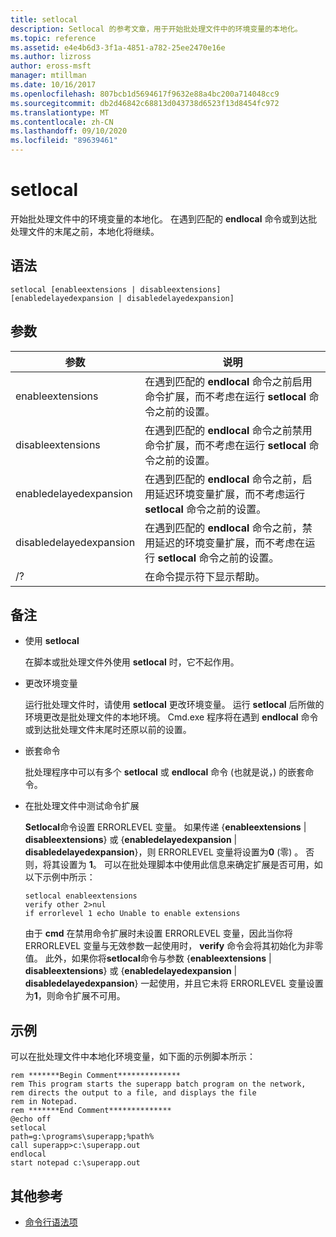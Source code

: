```yaml
---
title: setlocal
description: Setlocal 的参考文章，用于开始批处理文件中的环境变量的本地化。
ms.topic: reference
ms.assetid: e4e4b6d3-3f1a-4851-a782-25ee2470e16e
ms.author: lizross
author: eross-msft
manager: mtillman
ms.date: 10/16/2017
ms.openlocfilehash: 807bcb1d5694617f9632e88a4bc200a714048cc9
ms.sourcegitcommit: db2d46842c68813d043738d6523f13d8454fc972
ms.translationtype: MT
ms.contentlocale: zh-CN
ms.lasthandoff: 09/10/2020
ms.locfileid: "89639461"
---
```

# <a name="setlocal"></a>setlocal

开始批处理文件中的环境变量的本地化。 在遇到匹配的 **endlocal** 命令或到达批处理文件的末尾之前，本地化将继续。



## <a name="syntax"></a>语法

```
setlocal [enableextensions | disableextensions] [enabledelayedexpansion | disabledelayedexpansion]
```

## <a name="arguments"></a>参数

|参数|说明|
|--------|-----------|
|enableextensions|在遇到匹配的 **endlocal** 命令之前启用命令扩展，而不考虑在运行 **setlocal** 命令之前的设置。|
|disableextensions|在遇到匹配的 **endlocal** 命令之前禁用命令扩展，而不考虑在运行 **setlocal** 命令之前的设置。|
|enabledelayedexpansion|在遇到匹配的 **endlocal** 命令之前，启用延迟环境变量扩展，而不考虑运行 **setlocal** 命令之前的设置。|
|disabledelayedexpansion|在遇到匹配的 **endlocal** 命令之前，禁用延迟的环境变量扩展，而不考虑在运行 **setlocal** 命令之前的设置。|
|/?|在命令提示符下显示帮助。|

## <a name="remarks"></a>备注

-   使用 **setlocal**

    在脚本或批处理文件外使用 **setlocal** 时，它不起作用。
-   更改环境变量

    运行批处理文件时，请使用 **setlocal** 更改环境变量。 运行 **setlocal** 后所做的环境更改是批处理文件的本地环境。 Cmd.exe 程序将在遇到 **endlocal** 命令或到达批处理文件末尾时还原以前的设置。
-   嵌套命令

    批处理程序中可以有多个 **setlocal** 或 **endlocal** 命令 (也就是说，) 的嵌套命令。
-   在批处理文件中测试命令扩展

    **Setlocal**命令设置 ERRORLEVEL 变量。 如果传递 {**enableextensions**  |  **disableextensions**} 或 {**enabledelayedexpansion**  |  **disabledelayedexpansion**}，则 ERRORLEVEL 变量将设置为**0** (零) 。 否则，将其设置为 **1**。 可以在批处理脚本中使用此信息来确定扩展是否可用，如以下示例中所示：
    ```
    setlocal enableextensions
    verify other 2>nul
    if errorlevel 1 echo Unable to enable extensions
    ```
    由于 **cmd** 在禁用命令扩展时未设置 ERRORLEVEL 变量，因此当你将 ERRORLEVEL 变量与无效参数一起使用时， **verify** 命令会将其初始化为非零值。 此外，如果你将**setlocal**命令与参数 {**enableextensions**  |  **disableextensions**} 或 {**enabledelayedexpansion**  |  **disabledelayedexpansion**} 一起使用，并且它未将 ERRORLEVEL 变量设置为**1**，则命令扩展不可用。

## <a name="examples"></a>示例

可以在批处理文件中本地化环境变量，如下面的示例脚本所示：
```
rem *******Begin Comment**************
rem This program starts the superapp batch program on the network,
rem directs the output to a file, and displays the file
rem in Notepad.
rem *******End Comment**************
@echo off
setlocal
path=g:\programs\superapp;%path%
call superapp>c:\superapp.out
endlocal
start notepad c:\superapp.out
```

## <a name="additional-references"></a>其他参考

- [命令行语法项](command-line-syntax-key.md)